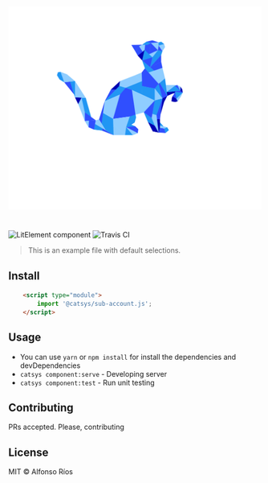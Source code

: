 ![sub-account screenshot](sub-account.svg)
# <sub-account>

![LitElement component](https://img.shields.io/badge/litElement-component-blue.svg)
![Travis CI](https://travis-ci.org/github_username/sub-account.svg?branch=master)

> This is an example file with default selections.

## Install

```html
    <script type="module">
        import '@catsys/sub-account.js';
    </script>
```

## Usage

- You can use `yarn` or `npm install` for install the dependencies and devDependencies
- `catsys component:serve` - Developing server
- `catsys component:test` - Run unit testing

## Contributing

PRs accepted. Please, contributing

## License

MIT © Alfonso Ríos
